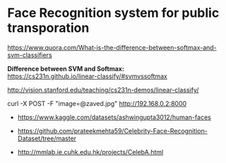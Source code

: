 # Face Recognition system for public transporation

https://www.quora.com/What-is-the-difference-between-softmax-and-svm-classifiers

**Difference between SVM and Softmax:**  
https://cs231n.github.io/linear-classify/#svmvssoftmax

http://vision.stanford.edu/teaching/cs231n-demos/linear-classify/  

curl -X POST -F "image=@zaved.jpg" http://192.168.0.2:8000

- https://www.kaggle.com/datasets/ashwingupta3012/human-faces
- https://github.com/prateekmehta59/Celebrity-Face-Recognition-Dataset/tree/master

- http://mmlab.ie.cuhk.edu.hk/projects/CelebA.html
